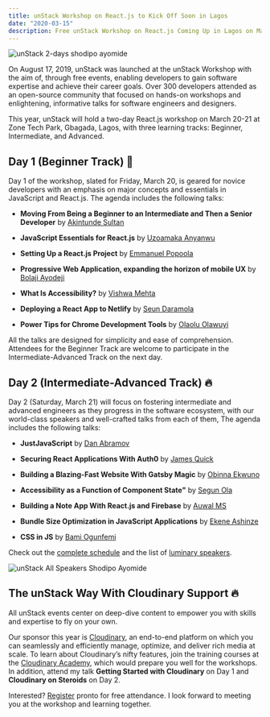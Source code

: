 ```yaml
---
title: unStack Workshop on React.js to Kick Off Soon in Lagos
date: "2020-03-15"
description: Free unStack Workshop on React.js Coming Up in Lagos on March 20-21, learn about the tracks, agenda, and speakers at the free unStack Workshop to be held in Lagos on March 20-21.
---
```


![unStack 2-days shodipo ayomide](https://res.cloudinary.com/developerayo/image/upload/q_auto:best,f_auto,fl_progressive/v1582057020/unstack_2-day_workshop_poster_shodipo_ayomide.jpg)

On August 17, 2019, unStack was launched at the unStack Workshop with the aim of, through free events, enabling developers to gain software expertise and achieve their career goals. Over 300 developers attended as an open-source community that focused on hands-on workshops and enlightening, informative talks for software engineers and designers. 

This year, unStack will hold a two-day React.js workshop on March 20-21 at Zone Tech Park, Gbagada, Lagos, with three learning tracks: Beginner, Intermediate, and Advanced. 

## Day 1 (Beginner Track) 🔧

Day 1 of the workshop, slated for Friday, March 20, is geared for novice developers with an emphasis on major concepts and essentials in JavaScript and React.js. The agenda includes the following talks:

- <b>Moving From Being a Beginner to an Intermediate and Then a Senior Developer</b> by [Akintunde Sultan](https://twitter.com/hacksultan)

- <b>JavaScript Essentials for React.js</b> by [Uzoamaka Anyanwu](https://twitter.com/HeyAmaka)

- <b>Setting Up a React.js Project</b> by [Emmanuel Popoola](https://twitter.com/hemmayo)

- <b>Progressive Web Application, expanding the horizon of mobile UX</b> by [Bolaji Ayodeji](https://twitter.com/iambolajiayo)

- <b>What Is Accessibility?</b> by [Vishwa Mehta](https://twitter.com/VishwaMehta30)

- <b>Deploying a React App to Netlify</b> by [Seun Daramola](https://twitter.com/seunzone)

- <b>Power Tips for Chrome Development Tools</b> by [Olaolu Olawuyi](https://twitter.com/mrolaolu)

All the talks are designed for simplicity and ease of comprehension. Attendees for the Beginner Track are welcome to participate in the Intermediate-Advanced Track on the next day.

## Day 2 (Intermediate-Advanced Track) 🔥

Day 2 (Saturday, March 21) will focus on fostering intermediate and advanced engineers as they progress in the software ecosystem, with our world-class speakers and well-crafted talks from each of them, The agenda includes the following talks:

- <b>JustJavaScript</b> by [Dan Abramov](https://twitter.com/dan_abramov)

- <b>Securing React Applications With Auth0</b> by [James Quick](https://twitter.com/jamesquick)

- <b>Building a Blazing-Fast Website With Gatsby Magic</b> by [Obinna Ekwuno ](https://twitter.com/obinnaspeaks)

- <b>Accessibility as a Function of Component State"</b> by [Segun Ola](https://twitter.com/segunolalive)

- <b>Building a Note App With React.js and Firebase</b> by [Auwal MS](https://twitter.com/auwalms)

- <b>Bundle Size Optimization in JavaScript Applications</b> by [Ekene Ashinze](https://twitter.com/ashinzekene)

- <b>CSS in JS</b> by [Bami Ogunfemi](https://twitter.com/bamiogunfemi)

Check out the [complete schedule](https://unstack.dev/schedule) and the list of [luminary speakers](https://unstack.dev).

![unStack All Speakers Shodipo Ayomide](https://res.cloudinary.com/developerayo/image/upload/q_auto:best/v1582737303/IMG_4900.jpg)

## The unStack Way With Cloudinary Support 🔥


All unStack events center on deep-dive content to empower you with skills and expertise to fly on your own.

Our sponsor this year is [Cloudinary](https://cloudinary.com), an end-to-end platform on which you can seamlessly and efficiently manage, optimize, and deliver rich media at scale. To learn about Cloudinary’s nifty features, join the training courses at the [Cloudinary Academy](https://training.cloudinary.com/), which would prepare you well for the workshops. In addition, attend my talk <b>Getting Started with Cloudinary</b> on Day 1 and <b>Cloudinary on Steroids</b> on Day 2.

Interested? [Register](https://unstack.dev) pronto for free attendance. I look forward to meeting you at the workshop and learning together.
